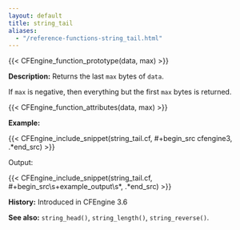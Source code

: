 ```yaml
---
layout: default
title: string_tail
aliases:
  - "/reference-functions-string_tail.html"
---
```


{{< CFEngine_function_prototype(data, max) >}}

**Description:** Returns the last `max` bytes of `data`.

If `max` is negative, then everything but the first `max` bytes is returned.

{{< CFEngine_function_attributes(data, max) >}}

**Example:**

{{< CFEngine_include_snippet(string_tail.cf, #\+begin_src cfengine3, .*end_src) >}}

Output:

{{< CFEngine_include_snippet(string_tail.cf, #\+begin_src\s+example_output\s*, .*end_src) >}}

**History:** Introduced in CFEngine 3.6

**See also:** `string_head()`, `string_length()`, `string_reverse()`.
